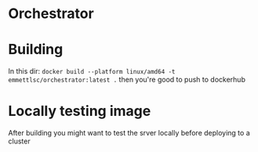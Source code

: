 # Orchestrator


# Building
In this dir:
`docker build --platform linux/amd64 -t emmettlsc/orchestrator:latest .`
then you're good to push to dockerhub

# Locally testing image
After building you might want to test the srver locally before deploying to a cluster